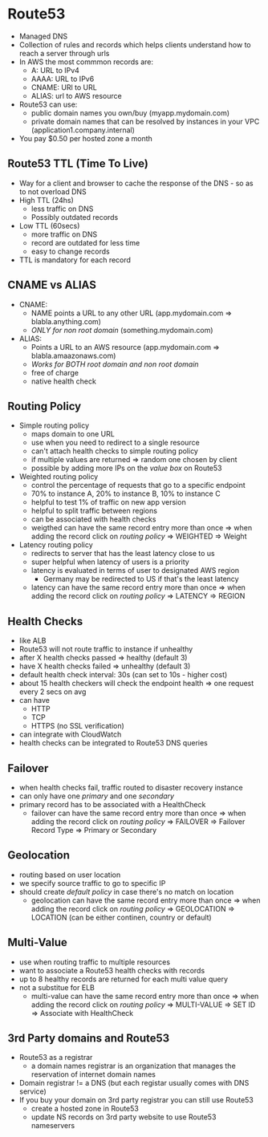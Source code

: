 # Route53
* Managed DNS
* Collection of rules and records which helps clients understand how to reach a server through urls
* In AWS the most commmon records are:
  - A: URL to IPv4
  - AAAA: URL to IPv6
  - CNAME: URl to URL
  - ALIAS: url to AWS resource
* Route53 can use:
  - public domain names you own/buy (myapp.mydomain.com)
  - private domain names that can be resolved by instances in your VPC (application1.company.internal)
* You pay $0.50 per hosted zone a month

## Route53 TTL (Time To Live)
* Way for a client and browser to cache the response of the DNS - so as to not overload DNS
* High TTL (24hs)
  - less traffic on DNS
  - Possibly outdated records
* Low TTL (60secs)
  - more traffic on DNS
  - record are outdated for less time
  - easy to change records
* TTL is mandatory for each record

## CNAME vs ALIAS
* CNAME:
  - NAME points a URL to any other URL (app.mydomain.com => blabla.anything.com)
  - _ONLY for non root domain_ (something.mydomain.com)
* ALIAS: 
  - Points a URL to an AWS resource (app.mydomain.com => blabla.amaazonaws.com)
  - _Works for BOTH root domain and non root domain_
  - free of charge
  - native health check

## Routing Policy
* Simple routing policy
  - maps domain to one URL
  - use when you need to redirect to a single resource
  - can't attach health checks to simple routing policy
  - if multiple values are returned => random one chosen by client
  - possible by adding more IPs on the _value box_ on Route53
* Weighted routing policy
  - control the percentage of requests that go to a specific endpoint
  - 70% to instance A, 20% to instance B, 10% to instance C
  - helpful to test 1% of traffic on new app version
  - helpful to split traffic between regions
  - can be associated with health checks
  - weigthed can have the same record entry more than once => when adding the record click on _routing policy_ =>
    WEIGHTED => Weight
* Latency routing policy
  - redirects to server that has the least latency close to us
  - super helpful when latency of users is a priority
  - latency is evaluated in terms of user to designated AWS region
    - Germany may be redirected to US if that's the least latency
  - latency can have the same record entry more than once => when adding the record click on _routing policy_ =>
    LATENCY => REGION

## Health Checks
* like ALB
* Route53 will not route traffic to instance if unhealthy
* after X health checks passed => healthy (default 3)
* have X health checks failed => unhealthy (default 3)
* default health check interval: 30s (can set to 10s - higher cost)
* about 15 health checkers will check the endpoint health => one request every 2 secs on avg
* can have
  - HTTP
  - TCP
  - HTTPS (no SSL verification)
* can integrate with CloudWatch
* health checks can be integrated to Route53 DNS queries

## Failover
* when health checks fail, traffic routed to disaster recovery instance
* can only have one _primary_ and one _secondary_
* primary record has to be associated with a HealthCheck
  - failover can have the same record entry more than once => when adding the record click on _routing policy_ =>
    FAILOVER => Failover Record Type => Primary or Secondary

## Geolocation
* routing based on user location
* we specify source traffic to go to specific IP
* should create _default policy_ in case there's no match on location
  - geolocation can have the same record entry more than once => when adding the record click on _routing policy_ =>
    GEOLOCATION => LOCATION (can be either continen, country or default)

## Multi-Value
* use when routing traffic to multiple resources
* want to associate a Route53 health checks with records
* up to 8 healthy records are returned for each multi value query
* not a substitue for ELB
  - multi-value can have the same record entry more than once => when adding the record click on _routing policy_ =>
    MULTI-VALUE => SET ID => Associate with HealthCheck 

## 3rd Party domains and Route53
* Route53 as a registrar
  - a domain names registrar is an organization that manages  the reservation of internet domain names
* Domain registrar != a DNS (but each registar usually comes with DNS service)
* If you buy your domain on 3rd party registrar you can still use Route53
  - create a hosted zone in Route53
  -  update NS records on 3rd party website to use Route53 nameservers
